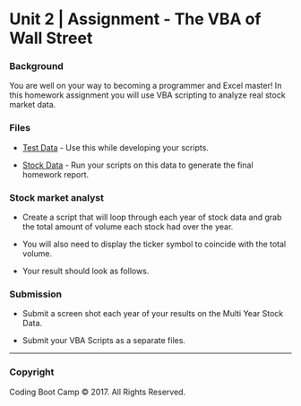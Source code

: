 # Unit 2 | Assignment - The VBA of Wall Street

### Background

You are well on your way to becoming a programmer and Excel master! In this homework assignment you will use VBA scripting to analyze real stock market data. 

### Files

* [Test Data](https://www.dropbox.com/s/zztzdhgxt8kd8d2/alphabtical_testing.xlsx?dl=0) - Use this while developing your scripts.

* [Stock Data](https://www.dropbox.com/s/6t8dzzaq1r23s1e/Multiple_year_stock_data.xlsx?dl=0) - Run your scripts on this data to generate the final homework report.

### Stock market analyst

* Create a script that will loop through each year of stock data and grab the total amount of volume each stock had over the year.

* You will also need to display the ticker symbol to coincide with the total volume.

* Your result should look as follows.


### Submission

* Submit a screen shot each year of your results on the Multi Year Stock Data.

* Submit your VBA Scripts as a separate files.

- - -

### Copyright

Coding Boot Camp © 2017. All Rights Reserved.
